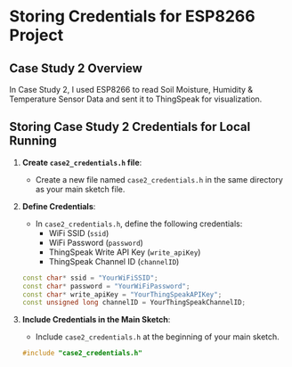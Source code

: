 # Storing Credentials for ESP8266 Project

## Case Study 2 Overview
In Case Study 2, I used ESP8266 to read Soil Moisture, Humidity & Temperature Sensor Data and sent it to ThingSpeak for visualization.

## Storing Case Study 2 Credentials for Local Running
1. **Create `case2_credentials.h` file**: 
    - Create a new file named `case2_credentials.h` in the same directory as your main sketch file.
    
2. **Define Credentials**: 
    - In `case2_credentials.h`, define the following credentials:
        - WiFi SSID (`ssid`)
        - WiFi Password (`password`)
        - ThingSpeak Write API Key (`write_apiKey`)
        - ThingSpeak Channel ID (`channelID`)
        
    ```cpp
    const char* ssid = "YourWiFiSSID";
    const char* password = "YourWiFiPassword";
    const char* write_apiKey = "YourThingSpeakAPIKey";
    const unsigned long channelID = YourThingSpeakChannelID;
    ```
    
3. **Include Credentials in the Main Sketch**:
    - Include `case2_credentials.h` at the beginning of your main sketch.
    
    ```cpp
    #include "case2_credentials.h"
    ```
